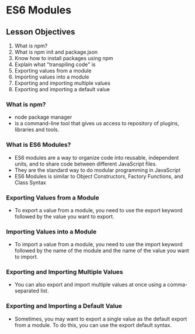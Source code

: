 # ES6 Modules

## Lesson Objectives

1. What is npm?
2. What is npm init and package.json
3. Know how to install packages using npm
4. Explain what "transpiling code" is
5. Exporting values from a module
6. Importing values into a module
7. Exporting and importing multiple values
8. Exporting and importing a default value

### What is npm?

- node package manager
- is a command-line tool that gives us access to repository of plugins, libraries and tools.

### What is ES6 Modules?

- ES6 modules are a way to organize code into reusable, independent units, and to share code between different JavaScript files.
- They are the standard way to do modular programming in JavaScript
- ES6 Modules is similar to Object Constructors, Factory Functions, and Class Syntax

### Exporting Values from a Module

- To export a value from a module, you need to use the export keyword followed by the value you want to export.

### Importing Values into a Module

- To import a value from a module, you need to use the import keyword followed by the name of the module and the name of the value you want to import.

### Exporting and Importing Multiple Values

- You can also export and import multiple values at once using a comma-separated list.

### Exporting and Importing a Default Value

- Sometimes, you may want to export a single value as the default export from a module. To do this, you can use the export default syntax.
